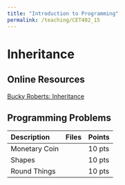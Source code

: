 ```yaml
---
title: "Introduction to Programming"
permalink: /teaching/CET402_15
---
```


# Inheritance

## Online Resources
[Bucky Roberts: Inheritance](https://youtu.be/9JpNY-XAseg)  


## Programming Problems

| Description      | Files  | Points |
| :--------------- | :----- | :----- |
| Monetary Coin    |        | 10 pts |
| Shapes           |        | 10 pts |
| Round Things     |        | 10 pts |

